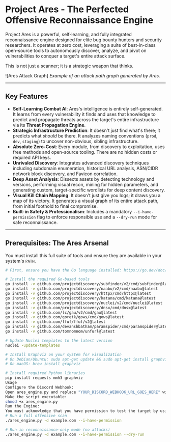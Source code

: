 # Project Ares - The Perfected Offensive Reconnaissance Engine

Project Ares is a powerful, self-learning, and fully integrated reconnaissance engine designed for elite bug bounty hunters and security researchers. It operates at zero cost, leveraging a suite of best-in-class open-source tools to autonomously discover, analyze, and pivot on vulnerabilities to conquer a target's entire attack surface.

This is not just a scanner; it is a strategic weapon that thinks.

![Ares Attack Graph]
*Example of an attack path graph generated by Ares.*

---

## Key Features

-   **Self-Learning Combat AI**: Ares's intelligence is entirely self-generated. It learns from every vulnerability it finds and uses that knowledge to predict and propagate threats across the target's entire infrastructure via its **Threat Propagation Engine**.
-   **Strategic Infrastructure Prediction**: It doesn't just find what's there; it predicts what *should* be there. It analyzes naming conventions (`prod`, `dev`, `staging`) to uncover non-obvious, sibling infrastructure.
-   **Absolute Zero-Cost**: Every module, from discovery to exploitation, uses free methods and open-source tooling. There are no hidden costs or required API keys.
-   **Unrivaled Discovery**: Integrates advanced discovery techniques including subdomain enumeration, historical URL analysis, ASN/CIDR network block discovery, and Favicon correlation.
-   **Deep Asset Analysis**: Dissects assets by detecting technology and versions, performing visual recon, mining for hidden parameters, and generating custom, target-specific wordlists for deep content discovery.
-   **Visual Kill Chain Mapping**: It doesn't just give you logs; it draws you a map of its victory. It generates a visual graph of its entire attack path, from initial foothold to final compromise.
-   **Built-in Safety & Professionalism**: Includes a mandatory `--i-have-permission` flag to enforce responsible use and a `--dry-run` mode for safe reconnaissance.

---

## Prerequisites: The Ares Arsenal

You must install this full suite of tools and ensure they are available in your system's `PATH`.

```bash
# First, ensure you have the Go language installed: https://go.dev/doc/install

# Install the required Go-based tools
go install -v github.com/projectdiscovery/subfinder/v2/cmd/subfinder@latest
go install -v github.com/projectdiscovery/naabu/v2/cmd/naabu@latest
go install -v github.com/projectdiscovery/httpx/cmd/httpx@latest
go install -v github.com/projectdiscovery/katana/cmd/katana@latest
go install -v github.com/projectdiscovery/nuclei/v2/cmd/nuclei@latest
go install -v github.com/projectdiscovery/dnsx/cmd/dnsx@latest
go install -v github.com/lc/gau/v2/cmd/gau@latest
go install -v github.com/goretk/gows/cmd/gows@latest
go install -v github.com/ffuf/ffuf/v2@latest
go install -v github.com/devanshbatham/paramspider/cmd/paramspider@latest
go install -v github.com/tomnomnom/unfurl@latest

# Update Nuclei templates to the latest version
nuclei -update-templates

# Install Graphviz on your system for visualization
# On Debian/Ubuntu: sudo apt-get update && sudo apt-get install graphviz
# On macOS: brew install graphviz

# Install required Python libraries
pip install requests mmh3 graphviz
Usage
Configure the Discord Webhook:
Open ares_engine.py and replace "YOUR_DISCORD_WEBHOOK_URL_GOES_HERE" with your actual Discord webhook URL.
Make the script executable:
chmod +x ares_engine.py
Run the Engine:
You must acknowledge that you have permission to test the target by using the --i-have-permission flag.
# Run a full offensive scan
./ares_engine.py -d example.com --i-have-permission

# Run in reconnaissance-only mode (no attacks)
./ares_engine.py -d example.com --i-have-permission --dry-run
